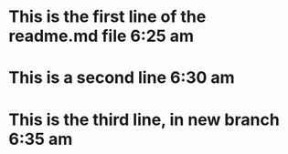 # This is the first line of the readme.md file 6:25 am

# This is a second line 6:30 am

# This is the third line, in new branch 6:35 am